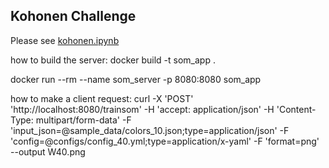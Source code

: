 ## Kohonen Challenge

Please see [kohonen.ipynb](kohonen.ipynb)

how to build the server: 
docker build -t som_app .

docker run --rm --name som_server -p 8080:8080 som_app

how to make a client request:
curl -X 'POST'   'http://localhost:8080/trainsom'   -H 'accept: application/json'   -H 'Content-Type: multipart/form-data'   -F 'input_json=@sample_data/colors_10.json;type=application/json'   -F 'config=@configs/config_40.yml;type=application/x-yaml'   -F 'format=png' --output W40.png
